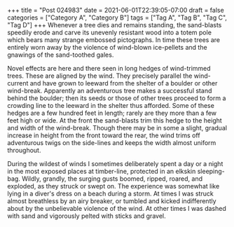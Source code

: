+++
title = "Post 024983"
date = 2021-06-01T22:39:05-07:00
draft = false
categories = ["Category A", "Category B"]
tags = ["Tag A", "Tag B", "Tag C", "Tag D"]
+++
Whenever a tree dies and remains standing, the sand-blasts speedily erode and carve its unevenly resistant wood into a totem pole which bears many strange embossed pictographs. In time these trees are entirely worn away by the violence of wind-blown ice-pellets and the gnawings of the sand-toothed gales.

Novel effects are here and there seen in long hedges of wind-trimmed trees. These are aligned by the wind. They precisely parallel the wind-current and have grown to leeward from the shelter of a boulder or other wind-break. Apparently an adventurous tree makes a successful stand behind the boulder; then its seeds or those of other trees proceed to form a crowding line to the leeward in the shelter thus afforded. Some of these hedges are a few hundred feet in length; rarely are they more than a few feet high or wide. At the front the sand-blasts trim this hedge to the height and width of the wind-break. Though there may be in some a slight, gradual increase in height from the front toward the rear, the wind trims off adventurous twigs on the side-lines and keeps the width almost uniform throughout.

During the wildest of winds I sometimes deliberately spent a day or a night in the most exposed places at timber-line, protected in an elkskin sleeping-bag. Wildly, grandly, the surging gusts boomed, ripped, roared, and exploded, as they struck or swept on. The experience was somewhat like lying in a diver's dress on a beach during a storm. At times I was struck almost breathless by an airy breaker, or tumbled and kicked indifferently about by the unbelievable violence of the wind. At other times I was dashed with sand and vigorously pelted with sticks and gravel.
